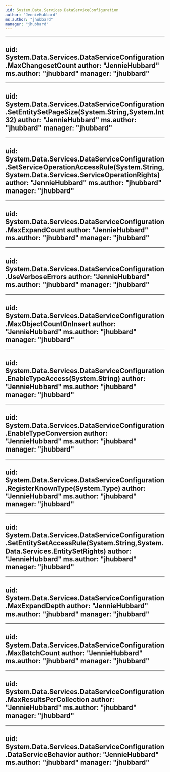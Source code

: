 ```yaml
---
uid: System.Data.Services.DataServiceConfiguration
author: "JennieHubbard"
ms.author: "jhubbard"
manager: "jhubbard"
---
```


---
uid: System.Data.Services.DataServiceConfiguration.MaxChangesetCount
author: "JennieHubbard"
ms.author: "jhubbard"
manager: "jhubbard"
---

---
uid: System.Data.Services.DataServiceConfiguration.SetEntitySetPageSize(System.String,System.Int32)
author: "JennieHubbard"
ms.author: "jhubbard"
manager: "jhubbard"
---

---
uid: System.Data.Services.DataServiceConfiguration.SetServiceOperationAccessRule(System.String,System.Data.Services.ServiceOperationRights)
author: "JennieHubbard"
ms.author: "jhubbard"
manager: "jhubbard"
---

---
uid: System.Data.Services.DataServiceConfiguration.MaxExpandCount
author: "JennieHubbard"
ms.author: "jhubbard"
manager: "jhubbard"
---

---
uid: System.Data.Services.DataServiceConfiguration.UseVerboseErrors
author: "JennieHubbard"
ms.author: "jhubbard"
manager: "jhubbard"
---

---
uid: System.Data.Services.DataServiceConfiguration.MaxObjectCountOnInsert
author: "JennieHubbard"
ms.author: "jhubbard"
manager: "jhubbard"
---

---
uid: System.Data.Services.DataServiceConfiguration.EnableTypeAccess(System.String)
author: "JennieHubbard"
ms.author: "jhubbard"
manager: "jhubbard"
---

---
uid: System.Data.Services.DataServiceConfiguration.EnableTypeConversion
author: "JennieHubbard"
ms.author: "jhubbard"
manager: "jhubbard"
---

---
uid: System.Data.Services.DataServiceConfiguration.RegisterKnownType(System.Type)
author: "JennieHubbard"
ms.author: "jhubbard"
manager: "jhubbard"
---

---
uid: System.Data.Services.DataServiceConfiguration.SetEntitySetAccessRule(System.String,System.Data.Services.EntitySetRights)
author: "JennieHubbard"
ms.author: "jhubbard"
manager: "jhubbard"
---

---
uid: System.Data.Services.DataServiceConfiguration.MaxExpandDepth
author: "JennieHubbard"
ms.author: "jhubbard"
manager: "jhubbard"
---

---
uid: System.Data.Services.DataServiceConfiguration.MaxBatchCount
author: "JennieHubbard"
ms.author: "jhubbard"
manager: "jhubbard"
---

---
uid: System.Data.Services.DataServiceConfiguration.MaxResultsPerCollection
author: "JennieHubbard"
ms.author: "jhubbard"
manager: "jhubbard"
---

---
uid: System.Data.Services.DataServiceConfiguration.DataServiceBehavior
author: "JennieHubbard"
ms.author: "jhubbard"
manager: "jhubbard"
---

